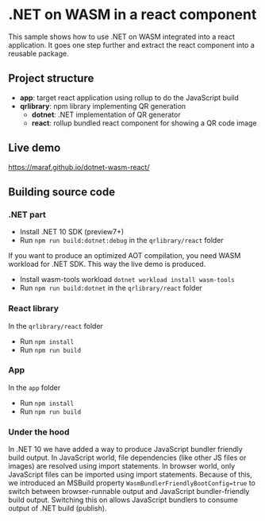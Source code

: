 # .NET on WASM in a react component

This sample shows how to use .NET on WASM integrated into a react application. It goes one step further and extract the react component into a reusable package.

## Project structure

- **app**: target react application using rollup to do the JavaScript build
- **qrlibrary**: npm library implementing QR generation
  - **dotnet**: .NET implementation of QR generator
  - **react**: rollup bundled react component for showing a QR code image

## Live demo

https://maraf.github.io/dotnet-wasm-react/

## Building source code

### .NET part

- Install .NET 10 SDK (preview7+)
- Run `npm run build:dotnet:debug` in the `qrlibrary/react` folder

If you want to produce an optimized AOT compilation, you need WASM workload for .NET SDK.
This way the live demo is produced.

- Install wasm-tools workload `dotnet workload install wasm-tools`
- Run `npm run build:dotnet` in the `qrlibrary/react` folder

### React library

In the `qrlibrary/react` folder

- Run `npm install`
- Run `npm run build`

### App

In the `app` folder

- Run `npm install`
- Run `npm run build`

### Under the hood

In .NET 10 we have added a way to produce JavaScript bundler friendly build output. In JavaScript world, file dependencies (like other JS files or images) are resolved using import statements.
In browser world, only JavaScript files can be imported using import statements. Because of this, we introduced an MSBuild property `WasmBundlerFriendlyBootConfig=true` to switch between browser-runnable output 
and JavaScript bundler-friendly build output. Switching this on allows JavaScript bundlers to consume output of .NET build (publish).
